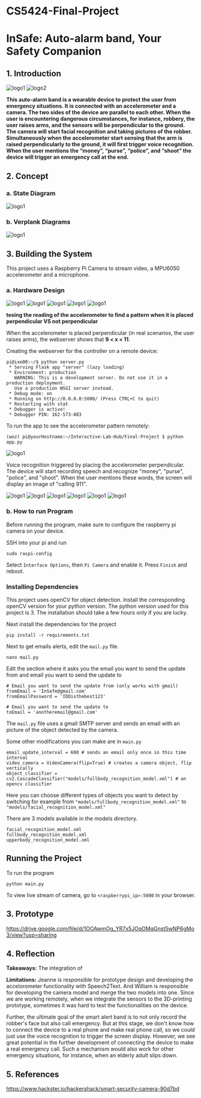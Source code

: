# CS5424-Final-Project
# InSafe: Auto-alarm band, Your Safety Companion
## 1. Introduction

![logo1](https://github.com/williamzhang012998/CS5424-Final-Project/blob/main/logo1.png)
![logo2](https://github.com/williamzhang012998/CS5424-Final-Project/blob/main/logo2.png)

**This auto-alarm band is a wearable device to protect the user from emergency situations. It is connected with an accelerometer and a camera. The two sides of the device are parallel to each other. When the user is encountering dangerous circumstances, for instance, robbery, the user raises arms, and the sensors will be perpendicular to the ground. The camera will start facial recognition and taking pictures of the robber. Simultaneously when the accelerometer start sensing that the arm is raised perpendicularly to the ground, it will first trigger voice recognition. When the user mentions the “money”, “purse”, “police”, and “shoot” the device will trigger an emergency call at the end.**

## 2. Concept

### a. State Diagram

![logo1](https://github.com/williamzhang012998/CS5424-Final-Project/blob/main/state%20diagram.jpg)

### b. Verplank Diagrams

![logo1](https://github.com/williamzhang012998/CS5424-Final-Project/blob/main/verplank%20diagram.jpg)

## 3. Building the System

This project uses a Raspberry Pi Camera to stream video, a MPU6050 accelerometer and a microphone. 

### a. Hardware Design

![logo1](https://github.com/williamzhang012998/CS5424-Final-Project/blob/main/wearable0.jpg)
![logo1](https://github.com/williamzhang012998/CS5424-Final-Project/blob/main/wearable.jpg)
![logo1](https://github.com/williamzhang012998/CS5424-Final-Project/blob/main/wearable1.jpg)
![logo1](https://github.com/williamzhang012998/CS5424-Final-Project/blob/main/wearable2.jpg)
![logo1](https://github.com/williamzhang012998/CS5424-Final-Project/blob/main/wearable3.jpg)

**tesing the reading of the accelerometer to find a pattern when it is placed perpendicular VS not perpendicular**

When the accelerometer is placed perpendicular (in real scenarios, the user raises arms), the webserver shows that **9 < x < 11**.

Creating the webserver for the controller on a remote device:
```
pi@ixe00:~/$ python server.py
 * Serving Flask app "server" (lazy loading)
 * Environment: production
   WARNING: This is a development server. Do not use it in a production deployment.
   Use a production WSGI server instead.
 * Debug mode: on
 * Running on http://0.0.0.0:5000/ (Press CTRL+C to quit)
 * Restarting with stat
 * Debugger is active!
 * Debugger PIN: 162-573-883
```

To run the app to see the accelerometer pattern remotely:

`(woz) pi@yourHostname:~/Interactive-Lab-Hub/Final-Project $ python app.py`

![logo1](https://github.com/williamzhang012998/CS5424-Final-Project/blob/main/accelerometer0.jpg)

Voice recognition triggered by placing the accelerometer perpendicular. The device will start recording speech and recognize "money", "purse", "police", and "shoot". When the user mentions these words, the screen will display an image of "calling 911".

![logo1](https://github.com/williamzhang012998/CS5424-Final-Project/blob/main/accelerometer1.jpg)
![logo1](https://github.com/williamzhang012998/CS5424-Final-Project/blob/main/accelerometer2.jpg)
![logo1](https://github.com/williamzhang012998/CS5424-Final-Project/blob/main/accelerometer3.jpg)
![logo1](https://github.com/williamzhang012998/CS5424-Final-Project/blob/main/accelerometer4.jpg)
![logo1](https://github.com/williamzhang012998/CS5424-Final-Project/blob/main/accelerometer5.jpg)
![logo1](https://github.com/williamzhang012998/CS5424-Final-Project/blob/main/accelerometer6.jpg)

### b. How to run Program

Before running the program, make sure to configure the raspberry pi camera on your device.

SSH into your pi and run

```
sudo raspi-config
```

Select `Interface Options`, then `Pi Camera` and enable it. Press `Finish` and reboot.

### Installing Dependencies

This project uses openCV for object detection. Install the corresponding openCV version for your python version. The python version used for this project is 3. The installation should take a few hours only if you are lucky.

Next install the dependencies for the project

```
pip install -r requirements.txt
```

Next to get emails alerts, edit the `mail.py` file.

```
nano mail.py
```

Edit the section where it asks you the email you want to send the update from and email you want to send the update to

```
# Email you want to send the update from (only works with gmail)
fromEmail = 'InSafe@gmail.com'
fromEmailPassword = 'IDDisthebest123'

# Email you want to send the update to
toEmail = 'anotheremail@gmail.com'
```

The `mail.py` file uses a gmail SMTP server and sends an email with an picture of the object detected by the camera. 

Some other modifications you can make are in `main.py`


```
email_update_interval = 600 # sends an email only once in this time interval
video_camera = VideoCamera(flip=True) # creates a camera object, flip vertically
object_classifier = cv2.CascadeClassifier("models/fullbody_recognition_model.xml") # an opencv classifier
```

Here you can choose different types of objects you want to detect by switching for example from `"models/fullbody_recognition_model.xml"` to `"models/facial_recognition_model.xml"`

There are 3 models available in the models directory.

```
facial_recognition_model.xml
fullbody_recognition_model.xml
upperbody_recognition_model.xml
```

## Running the Project

To run the program

```
python main.py
```
To view live stream of camera, go to `<raspberrypi_ip>:5000` in your browser.

## 3. Prototype

https://drive.google.com/file/d/1OOAwmOg_YR7x5JOqOMqGnst5wNP6gMo3/view?usp=sharing

## 4. Reflection

**Takeaways:**
The integration of

**Limitations:**
Jeanne is responsible for prototype design and developing the accelorometer functionality with Speech2Text. And William is responsible for developing the camera model and merge the two models into one. Since we are working remotely, when we integrate the sensors to the 3D-printing prototype, sometimes it was hard to test the functionalities on the device.

Further, the ultimate goal of the smart alert band is to not only record the robber's face but also call emergency. But at this stage, we don't know how to connect the device to a real phone and make real phone call, so we could just use the voice recognition to trigger the screen display. However, we see great potential in the further development of connecting the device to make a real emergency call. Such a mechanism would also work for other emergency situations, for instance, when an elderly adult slips down.

## 5. References

https://www.hackster.io/hackershack/smart-security-camera-90d7bd
